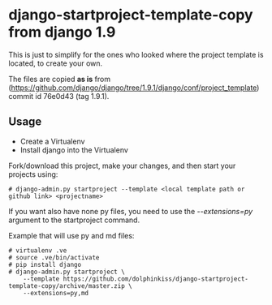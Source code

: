 # django-startproject-template-copy from django 1.9

This is just to simplify for the ones who looked where the project template is located, to create your own.

The files are copied **as is** from (https://github.com/django/django/tree/1.9.1/django/conf/project_template) 
commit id 76e0d43 (tag 1.9.1).

## Usage

* Create a Virtualenv
* Install django into the Virtualenv

Fork/download this project, make your changes, and then start your projects using:

```
# django-admin.py startproject --template <local template path or github link> <projectname> 
```

If you want also have none py files, you need to use the *--extensions=py* argument to the startproject command.

Example that will use py and md files:

```
# virtualenv .ve
# source .ve/bin/activate
# pip install django
# django-admin.py startproject \
    --template https://github.com/dolphinkiss/django-startproject-template-copy/archive/master.zip \
    --extensions=py,md
```

